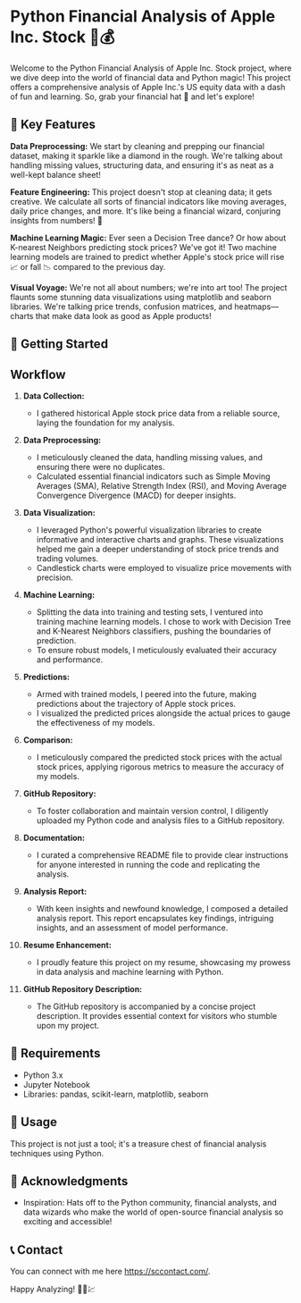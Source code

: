 # Python Financial Analysis of Apple Inc. Stock 🍏💰

Welcome to the Python Financial Analysis of Apple Inc. Stock project, where we dive deep into the world of financial data and Python magic! This project offers a comprehensive analysis of Apple Inc.'s US equity data with a dash of fun and learning. So, grab your financial hat 🎩 and let's explore!

## 🚀 Key Features

**Data Preprocessing:** We start by cleaning and prepping our financial dataset, making it sparkle like a diamond in the rough. We're talking about handling missing values, structuring data, and ensuring it's as neat as a well-kept balance sheet!

**Feature Engineering:** This project doesn't stop at cleaning data; it gets creative. We calculate all sorts of financial indicators like moving averages, daily price changes, and more. It's like being a financial wizard, conjuring insights from numbers! 🔮

**Machine Learning Magic:** Ever seen a Decision Tree dance? Or how about K-nearest Neighbors predicting stock prices? We've got it! Two machine learning models are trained to predict whether Apple's stock price will rise 📈 or fall 📉 compared to the previous day.

**Visual Voyage:** We're not all about numbers; we're into art too! The project flaunts some stunning data visualizations using matplotlib and seaborn libraries. We're talking price trends, confusion matrices, and heatmaps—charts that make data look as good as Apple products!

## 🎯 Getting Started

## Workflow

1. **Data Collection:**
   - I gathered historical Apple stock price data from a reliable source, laying the foundation for my analysis.

2. **Data Preprocessing:**
   - I meticulously cleaned the data, handling missing values, and ensuring there were no duplicates.
   - Calculated essential financial indicators such as Simple Moving Averages (SMA), Relative Strength Index (RSI), and Moving Average Convergence Divergence (MACD) for deeper insights.

3. **Data Visualization:**
   - I leveraged Python's powerful visualization libraries to create informative and interactive charts and graphs. These visualizations helped me gain a deeper understanding of stock price trends and trading volumes.
   - Candlestick charts were employed to visualize price movements with precision.

4. **Machine Learning:**
   - Splitting the data into training and testing sets, I ventured into training machine learning models. I chose to work with Decision Tree and K-Nearest Neighbors classifiers, pushing the boundaries of prediction.
   - To ensure robust models, I meticulously evaluated their accuracy and performance.

5. **Predictions:**
   - Armed with trained models, I peered into the future, making predictions about the trajectory of Apple stock prices.
   - I visualized the predicted prices alongside the actual prices to gauge the effectiveness of my models.

6. **Comparison:**
   - I meticulously compared the predicted stock prices with the actual stock prices, applying rigorous metrics to measure the accuracy of my models.

7. **GitHub Repository:**
   - To foster collaboration and maintain version control, I diligently uploaded my Python code and analysis files to a GitHub repository.

8. **Documentation:**
   - I curated a comprehensive README file to provide clear instructions for anyone interested in running the code and replicating the analysis.

9. **Analysis Report:**
   - With keen insights and newfound knowledge, I composed a detailed analysis report. This report encapsulates key findings, intriguing insights, and an assessment of model performance.

10. **Resume Enhancement:**
    - I proudly feature this project on my resume, showcasing my prowess in data analysis and machine learning with Python.

11. **GitHub Repository Description:**
    - The GitHub repository is accompanied by a concise project description. It provides essential context for visitors who stumble upon my project.

## 💼 Requirements

- Python 3.x
- Jupyter Notebook
- Libraries: pandas, scikit-learn, matplotlib, seaborn

## 🚀 Usage

This project is not just a tool; it's a treasure chest of financial analysis techniques using Python.

## 🎉 Acknowledgments

- Inspiration: Hats off to the Python community, financial analysts, and data wizards who make the world of open-source financial analysis so exciting and accessible!

## 📞 Contact

You can connect with me here https://sccontact.com/.

Happy Analyzing! 🍏💼💹
